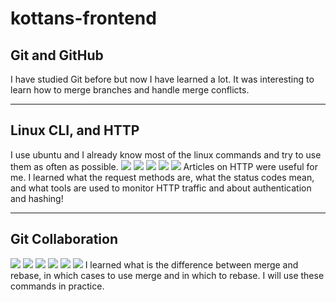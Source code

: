 # kottans-frontend

## Git and GitHub
I have studied Git before but now I have learned a lot. It was interesting to learn how to merge branches and handle merge conflicts.

---

## Linux CLI, and HTTP
I use ubuntu and I already know most of the linux commands and try to use them as often as possible.
![](task_linux_cli/Screenshot%20from%202022-07-27%2011-19-03.png)
![](task_linux_cli/Screenshot%20from%202022-07-27%2011-20-08.png)
![](task_linux_cli/Screenshot%20from%202022-07-27%2011-21-11.png)
![](task_linux_cli/Screenshot%20from%202022-07-27%2011-22-07.png)
![](task_linux_cli/linux_task.png)
Articles on HTTP were useful for me. I learned what the request methods are, what the status codes mean, and what tools are used to monitor HTTP traffic and about authentication and hashing!

---

## Git Collaboration
![](task_git_collaboration/Screenshot%20from%202022-07-26%2017-11-39.png)
![](task_git_collaboration/Screenshot%20from%202022-07-26%2017-12-17.png)
![](task_git_collaboration/Screenshot%20from%202022-07-26%2017-12-34.png)
![](task_git_collaboration/Screenshot%20from%202022-07-26%2017-13-16.png)
![](task_git_collaboration/Screenshot%20from%202022-07-25%2009-01-24.png)
![](task_git_collaboration/Screenshot%20from%202022-07-25%2009-01-44.png)
I learned what is the difference between merge and rebase, in which cases to use merge and in which to rebase. I will use these commands in practice.